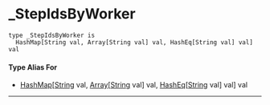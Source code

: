 # _StepIdsByWorker

```pony
type _StepIdsByWorker is
  HashMap[String val, Array[String val] val, HashEq[String val] val] val
```

#### Type Alias For

* [HashMap](collections-HashMap)\[[String](builtin-String) val, [Array](builtin-Array)\[[String](builtin-String) val\] val, [HashEq](collections-HashEq)\[[String](builtin-String) val\] val\] val

---

